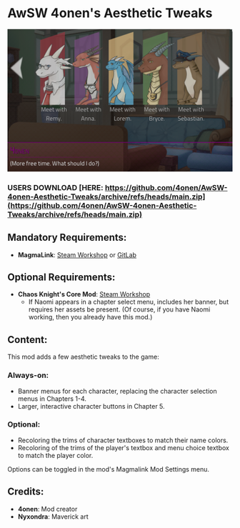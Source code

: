 # AwSW 4onen's Aesthetic Tweaks

![Screenshot](https://raw.githubusercontent.com/4onen/AwSW-4onen-Aesthetic-Tweaks/main/screenshots/SPOILER_image.png)

### USERS DOWNLOAD [HERE: https://github.com/4onen/AwSW-4onen-Aesthetic-Tweaks/archive/refs/heads/main.zip](https://github.com/4onen/AwSW-4onen-Aesthetic-Tweaks/archive/refs/heads/main.zip)

## Mandatory Requirements:

+ **MagmaLink**: [Steam Workshop](https://steamcommunity.com/sharedfiles/filedetails/?id=2594080243) or [GitLab](https://gitlab.com/jakzie2/awsw-magmalink)

## Optional Requirements:

+ **Chaos Knight's Core Mod**: [Steam Workshop](https://steamcommunity.com/workshop/filedetails/?id=1405536097)
    + If Naomi appears in a chapter select menu, includes her banner, but requires her assets be present. (Of course, if you have Naomi working, then you already have this mod.)

## Content:

This mod adds a few aesthetic tweaks to the game:

### Always-on:
+ Banner menus for each character, replacing the character selection menus in Chapters 1-4.
+ Larger, interactive character buttons in Chapter 5.

### Optional:
+ Recoloring the trims of character textboxes to match their name colors.
+ Recoloring of the trims of the player's textbox and menu choice textbox to match the player color.

Options can be toggled in the mod's Magmalink Mod Settings menu.

## Credits:

+ **4onen**: Mod creator
+ **Nyxondra**: Maverick art